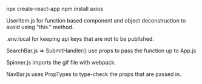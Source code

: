 npx create-react-app
npm install axios

UserItem.js for function based component and object deconstruction to avoid using "this." method.

.env.local for keeping api keys that are not to be published.

SearchBar.js => SubmitHandler() use props to pass the function up to App.js

Spinner.js imports the gif file with webpack.

NavBar.js uses PropTypes to type-check the props that are passed in.
